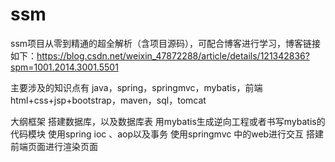 # ssm
ssm项目从零到精通的超全解析（含项目源码），可配合博客进行学习，博客链接如下：https://blog.csdn.net/weixin_47872288/article/details/121342836?spm=1001.2014.3001.5501

主要涉及的知识点有
java，spring，springmvc，mybatis，前端html+css+jsp+bootstrap，maven，sql，tomcat


大纲框架
搭建数据库，以及数据库表
用mybatis生成逆向工程或者书写mybatis的代码模块
使用spring ioc 、aop以及事务
使用springmvc 中的web进行交互
搭建前端页面进行渲染页面
